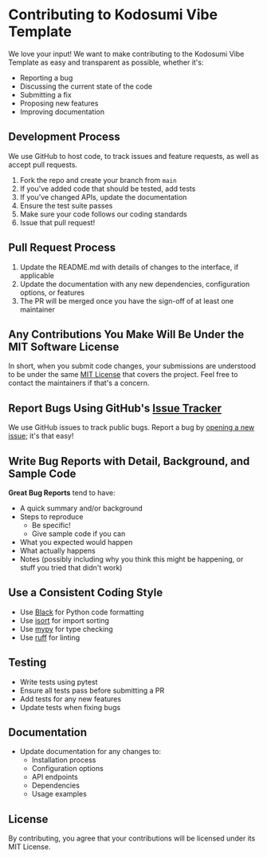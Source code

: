 # Contributing to Kodosumi Vibe Template

We love your input! We want to make contributing to the Kodosumi Vibe Template as easy and transparent as possible, whether it's:

- Reporting a bug
- Discussing the current state of the code
- Submitting a fix
- Proposing new features
- Improving documentation

## Development Process

We use GitHub to host code, to track issues and feature requests, as well as accept pull requests.

1. Fork the repo and create your branch from `main`
2. If you've added code that should be tested, add tests
3. If you've changed APIs, update the documentation
4. Ensure the test suite passes
5. Make sure your code follows our coding standards
6. Issue that pull request!

## Pull Request Process

1. Update the README.md with details of changes to the interface, if applicable
2. Update the documentation with any new dependencies, configuration options, or features
3. The PR will be merged once you have the sign-off of at least one maintainer

## Any Contributions You Make Will Be Under the MIT Software License

In short, when you submit code changes, your submissions are understood to be under the same [MIT License](LICENSE) that covers the project. Feel free to contact the maintainers if that's a concern.

## Report Bugs Using GitHub's [Issue Tracker](https://github.com/plan-net/kodosumi-vibe-template/issues)

We use GitHub issues to track public bugs. Report a bug by [opening a new issue](https://github.com/plan-net/kodosumi-vibe-template/issues/new); it's that easy!

## Write Bug Reports with Detail, Background, and Sample Code

**Great Bug Reports** tend to have:

- A quick summary and/or background
- Steps to reproduce
  - Be specific!
  - Give sample code if you can
- What you expected would happen
- What actually happens
- Notes (possibly including why you think this might be happening, or stuff you tried that didn't work)

## Use a Consistent Coding Style

* Use [Black](https://black.readthedocs.io/) for Python code formatting
* Use [isort](https://pycqa.github.io/isort/) for import sorting
* Use [mypy](https://mypy.readthedocs.io/) for type checking
* Use [ruff](https://github.com/charliermarsh/ruff) for linting

## Testing

* Write tests using pytest
* Ensure all tests pass before submitting a PR
* Add tests for any new features
* Update tests when fixing bugs

## Documentation

* Update documentation for any changes to:
  - Installation process
  - Configuration options
  - API endpoints
  - Dependencies
  - Usage examples

## License

By contributing, you agree that your contributions will be licensed under its MIT License. 